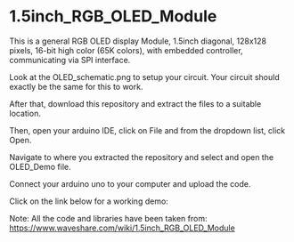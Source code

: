 # 1.5inch_RGB_OLED_Module

This is a general RGB OLED display Module, 1.5inch diagonal, 128x128 pixels, 16-bit high color (65K colors), with embedded controller, communicating via SPI interface.

Look at the OLED_schematic.png to setup your circuit. Your circuit should exactly be the same for this to work. 

After that, download this repository and extract the files to a suitable location.

Then, open your arduino IDE, click on File and from the dropdown list, click Open.

Navigate to where you extracted the repository and select and open the OLED_Demo file.

Connect your arduino uno to your computer and upload the code. 


Click on the link below for a working demo: 



Note: All the code and libraries have been taken from: 
https://www.waveshare.com/wiki/1.5inch_RGB_OLED_Module

